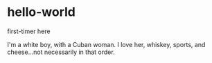 # hello-world

first-timer here

I'm a white boy, with a Cuban woman. I love her, whiskey, sports, and cheese...not necessarily in that order.
